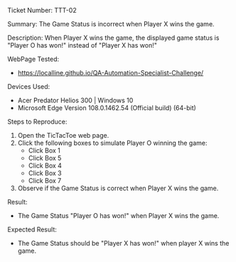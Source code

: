 Ticket Number: TTT-02

Summary: The Game Status is incorrect when Player X wins the game.

Description:
When Player X wins the game, the displayed game status is "Player O has won!" instead of "Player X has won!"


WebPage Tested:
 - https://localline.github.io/QA-Automation-Specialist-Challenge/

Devices Used:
 - Acer Predator Helios 300 | Windows 10
 - Microsoft Edge Version 108.0.1462.54 (Official build) (64-bit)

Steps to Reproduce:
1. Open the TicTacToe web page.
2. Click the following boxes to simulate Player O winning the game:
    - Click Box 1
    - Click Box 5
    - Click Box 4
    - Click Box 3
    - Click Box 7
3. Observe if the Game Status is correct when Player X wins the game.

Result:
- The Game Status "Player O has won!" when Player X wins the game.

Expected Result:
- The Game Status should be "Player X has won!" when player X wins the game.